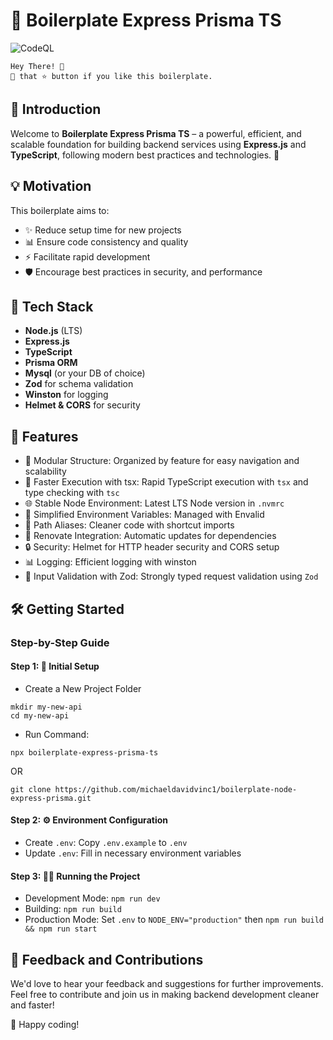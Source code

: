 # 🚀 Boilerplate Express Prisma TS

![CodeQL](https://github.com/michaeldavidvinc1/boilerplate-node-express-prisma/actions/workflows/codeql.yml/badge.svg)

``` code
Hey There! 🙌 
🤾 that ⭐️ button if you like this boilerplate. 
```

## 🌟 Introduction

Welcome to **Boilerplate Express Prisma TS** – a powerful, efficient, and scalable foundation for building backend services using **Express.js** and **TypeScript**, following modern best practices and technologies. 🚀

## 💡 Motivation

This boilerplate aims to:

- ✨ Reduce setup time for new projects
- 📊 Ensure code consistency and quality
- ⚡  Facilitate rapid development
- 🛡️ Encourage best practices in security, and performance

## 🧰 Tech Stack

- **Node.js** (LTS)
- **Express.js**
- **TypeScript**
- **Prisma ORM**
- **Mysql** (or your DB of choice)
- **Zod** for schema validation
- **Winston** for logging
- **Helmet & CORS** for security

## 🚀 Features

- 📁 Modular Structure: Organized by feature for easy navigation and scalability
- 💨 Faster Execution with tsx: Rapid TypeScript execution with `tsx` and type checking with `tsc`
- 🌐 Stable Node Environment: Latest LTS Node version in `.nvmrc`
- 🔧 Simplified Environment Variables: Managed with Envalid
- 🔗 Path Aliases: Cleaner code with shortcut imports
- 🔄 Renovate Integration: Automatic updates for dependencies
- 🔒 Security: Helmet for HTTP header security and CORS setup
- 📊 Logging: Efficient logging with winston
- 📝 Input Validation with Zod: Strongly typed request validation using `Zod`

## 🛠️ Getting Started

### Step-by-Step Guide

#### Step 1: 🚀 Initial Setup

- Create a New Project Folder

```code
mkdir my-new-api
cd my-new-api
```

- Run Command: 
```code
npx boilerplate-express-prisma-ts
```
OR
```code
git clone https://github.com/michaeldavidvinc1/boilerplate-node-express-prisma.git
```
#### Step 2: ⚙️ Environment Configuration

- Create `.env`: Copy `.env.example` to `.env`
- Update `.env`: Fill in necessary environment variables

#### Step 3: 🏃‍♂️ Running the Project

- Development Mode: `npm run dev`
- Building: `npm run build`
- Production Mode: Set `.env` to `NODE_ENV="production"` then `npm run build && npm run start`

## 🤝 Feedback and Contributions

We'd love to hear your feedback and suggestions for further improvements. Feel free to contribute and join us in making backend development cleaner and faster!

🎉 Happy coding!
